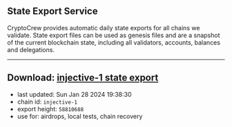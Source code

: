 ## State Export Service
CryptoCrew provides automatic daily state exports for all chains we validate. State export files can be used as genesis files and are a snapshot of the current blockchain state, including all validators, accounts, balances and delegations.

---
**Download: [injective-1 state export](https://dl.ccvalidators.com/SERVICE/injective/injective-1_export_58810688.json)**
---

- last updated: Sun Jan 28 2024 19:38:30
- chain id: `injective-1`
- export height: `58810688`
- use for: airdrops, local tests, chain recovery
